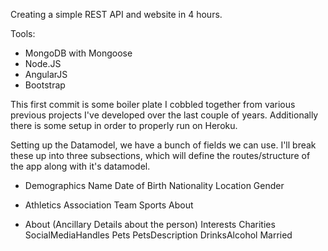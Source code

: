 Creating a simple REST API and website in 4 hours.

Tools:
- MongoDB with Mongoose
- Node.JS
- AngularJS
- Bootstrap

This first commit is some boiler plate I cobbled together from various previous projects I've developed over the last couple of years. Additionally there is some setup in order to properly run on Heroku.

Setting up the Datamodel, we have a bunch of fields we can use. I'll break these up into three subsections, which will
define the routes/structure of the app along with it's datamodel.

- Demographics
Name
Date of Birth
Nationality
Location
Gender

- Athletics
Association
Team
Sports
About

- About (Ancillary Details about the person)
Interests
Charities
SocialMediaHandles
Pets
PetsDescription
DrinksAlcohol
Married
